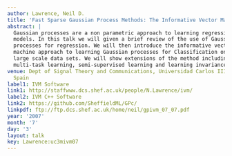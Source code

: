 ```yaml
---
author: Lawrence, Neil D.
title: 'Fast Sparse Gaussian Process Methods: The Informative Vector Machine'
abstract: |
  Gaussian processes are a non parametric approach to learning regression
  models. In this talk we will given a brief review of the use of Gaussian
  processes for regression. We will then introduce the informative vector
  machine approach to learning Gaussian processes for Classification on
  large scale data sets. We will show extensions of the method including
  multi-task learning, semi-supervised learning and learning invariances.
venue: Dept of Signal Theory and Communications, Universidad Carlos III de Madrid,
  Spain
label1: IVM Software
link1: http://staffwww.dcs.shef.ac.uk/people/N.Lawrence/ivm/
label2: IVM C++ Software
link2: https://github.com/SheffieldML/GPc/
linkpdf: ftp://ftp.dcs.shef.ac.uk/home/neil/gpivm_07_07.pdf
year: '2007'
month: '7'
day: '3'
layout: talk
key: Lawrence:uc3mivm07
---
```

